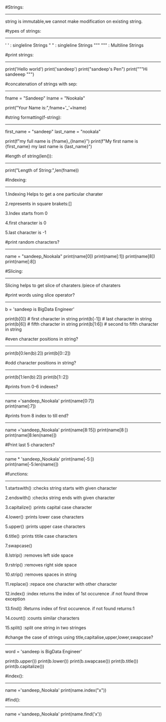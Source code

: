 

#Strings:
*********
string is immutable,we cannot make modification on existing string.

#types of strings:
******************

'      '      : singleline Strings
"      "      : singleline Strings
"""    """    : Multiline Strings

#print strings:
***************

print('Hello world')
print('sandeep') 
print("sandeep's Pen")
print("""Hi 
sandeeep """)


#concatenation of strings with sep:
*****************************
fname = "Sandeep"
lname = "Nookala"

print("Your Name is:",fname+'_'+lname)


#string formatting(f-string):
*****************************
first_name = "sandeep"
last_name = "nookala"

print(f"my full name is {fname}_{lname}")
print(f"My first name is {first_name} my last name is {last_name}")


#length of string(len()):
*************************
print("Length of String:",len(fname))


#Indexing:
*********
1.Indexing Helps to get a one particular charater

2.represents in square brakets:[]

3.Index starts from 0

4.first character is 0

5.last character is -1


#print random characters?
*************************
name = "sandeep_Nookala"
print(name[0])
print(name[:1])
print(name[8])
print(name[:8])


#Slicing:
********
Slicing helps to get slice of charaters /piece of charaters


#print words using slice operator?
*********************************
b = 'sandeep is BigData Engineer'

print(b[0])         # first character in string
print(b[-1])        # last character in string
print(b[6])         # fifth character in string
print(b[1:6])       # second to fifth character in string


#even character positions in string?
************************************
print(b[0:len(b):2])
print(b[0::2])      


#odd character  positions in string?
************************************
print(b[1:len(b):2])
print(b[1::2])
   

#prints from 0-6 indexes?
*************************
name ='sandeep_Nookala'
print(name[0:7])  
print(name[:7])   


#prints from 8 index to till end?
*********************************
name ='sandeep_Nookala'
print(name[8:15]) 
print(name[8:])   
print(name[8:len(name)]) 


#Print last 5 characters?
*************************
name * 'sandeep_Nookala'
print(name[-5:])  
print(name[-5:len(name)])


#functions:
**********
1.startswith()  :checks string starts with given character

2.endswith()    :checks string ends with given character

3.capitalize()  :prints capital case character

4.lower()       :prints lower case characters

5.upper()       :prints upper case characters

6.title()       :prints titile case characters

7.swapcase()

8.lstrip()      :removes left side space

9.rstrip()      :removes right side space

10.strip()      :removes spaces in string

11.replace()    :repace one character with other character

12.index()      :index returns the index of 1st occurence .if not found throw exception

13.find()       :Returns index of first occurence. if not found returns:1

14.count()      :counts similar characters

15.split()      :split one string in two stringes


#change the case of strings using title,capitalise,upper,lower,swapcase?
************************************************************************
word = 'sandeep is BigData Engineer'

print(b.upper())
print(b.lower())
print(b.swapcase())
print(b.title())
print(b.capitalize())


#index():
*********
name ='sandeep_Nookala'
print(name.index("x"))


#find():
********
name ='sandeep_Nookala'
print(name.find('x'))










